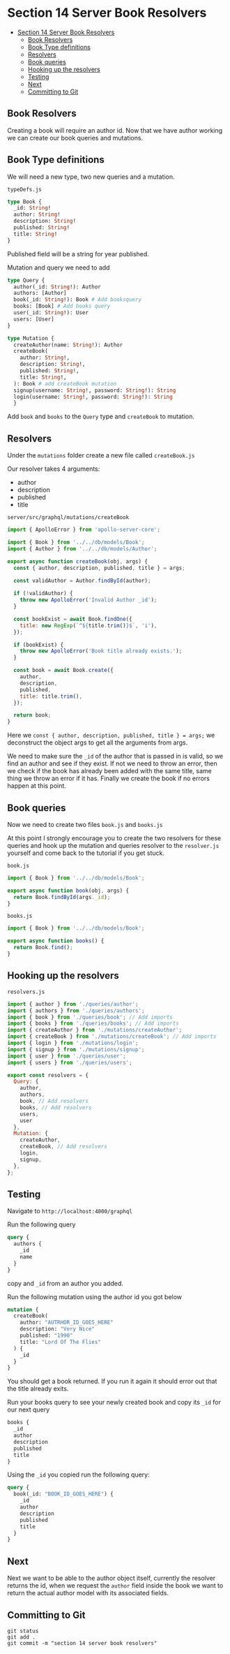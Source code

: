 # Section 14 Server Book Resolvers
<!-- TOC -->

- [Section 14 Server Book Resolvers](#section-14-server-book-resolvers)
  - [Book Resolvers](#book-resolvers)
  - [Book Type definitions](#book-type-definitions)
  - [Resolvers](#resolvers)
  - [Book queries](#book-queries)
  - [Hooking up the resolvers](#hooking-up-the-resolvers)
  - [Testing](#testing)
  - [Next](#next)
  - [Committing to Git](#committing-to-git)

<!-- /TOC -->

## Book Resolvers

Creating a book will require an author id. Now that we have author working we can create our book queries and mutations.

## Book Type definitions 

We will need a new type, two new queries and a mutation.

`typeDefs.js`
```graphql
type Book {
  _id: String!
  author: String!
  description: String!
  published: String!
  title: String!
}
```

Published field will be a string for year published.

Mutation and query we need to add

```graphql
type Query {
  author(_id: String!): Author
  authors: [Author]
  book(_id: String!): Book # Add booksquery
  books: [Book] # Add books query
  user(_id: String!): User
  users: [User]
}

type Mutation {
  createAuthor(name: String!): Author
  createBook(
    author: String!,
    description: String!,
    published: String!,
    title: String!,
  ): Book # add createBook mutation
  signup(username: String!, password: String!): String
  login(username: String!, password: String!): String
  }
```

Add `book` and `books` to the `Query` type and `createBook` to mutation.

## Resolvers

Under the `mutations` folder create a new file called `createBook.js`

Our resolver takes 4 arguments:

* author
* description
* published
* title

`server/src/graphql/mutations/createBook`
```js
import { ApolloError } from 'apollo-server-core';

import { Book } from '../../db/models/Book';
import { Author } from '../../db/models/Author';

export async function createBook(obj, args) {
  const { author, description, published, title } = args;
   
  const validAuthor = Author.findById(author);

  if (!validAuthor) {
    throw new ApolloError('Invalid Author _id');
  }

  const bookExist = await Book.findOne({
    title: new RegExp(`^${title.trim()}$`, 'i'),
  });

  if (bookExist) {
    throw new ApolloError('Book title already exists.');
  }

  const book = await Book.create({
    author,
    description,
    published,
    title: title.trim(),
  });

  return book;
}
```

Here we `const { author, description, published, title } = args;` we deconstruct the object args to get all the arguments from args.

We need to make sure the `_id` of the author that is passed in is valid, so we find an author and see if they exist. If not we need to throw an error, then we check if the book has already been added with the same title, same thing we throw an error if it has. Finally we create the book if no errors happen at this point.

## Book queries

Now we need to create two files `book.js` and `books.js`

At this point I strongly encourage you to create the two resolvers for these queries and hook up the mutation and queries resolver to the `resolver.js` yourself and come back to the tutorial if you get stuck.

`book.js`
```js
import { Book } from '../../db/models/Book';

export async function book(obj, args) {
  return Book.findById(args._id);
}
```

`books.js`
```js
import { Book } from '../../db/models/Book';

export async function books() {
  return Book.find();
}
```

## Hooking up the resolvers

`resolvers.js`
```js
import { author } from './queries/author';
import { authors } from './queries/authors';
import { book } from './queries/book'; // Add imports
import { books } from './queries/books'; // Add imports
import { createAuthor } from './mutations/createAuthor';
import { createBook } from './mutations/createBook'; // Add imports
import { login } from './mutations/login';
import { signup } from './mutations/signup';
import { user } from './queries/user';
import { users } from './queries/users';

export const resolvers = {
  Query: {
    author,
    authors,
    book, // Add resolvers
    books, // Add resolvers
    users,
    user
  },
  Mutation: {
    createAuthor,
    createBook, // Add resolvers
    login,
    signup,
  },
}; 
```

## Testing

Navigate to `http://localhost:4000/graphql`

Run the following query 

```graphql
query {
  authors {
    _id
    name
  }
}
```

copy and `_id` from an author you added.

Run the following mutation using the author id you got below

```graphql
mutation {
  createBook(
    author: "AUTRHOR_ID_GOES_HERE"
    description: "Very Nice"
    published: "1990"
    title: "Lord Of The Flies"
  ) {
    _id
  }
}
```

You should get a book returned. If you run it again it should error out that the title already exits.

Run your books query to see your newly created book and copy its `_id` for our next query

```graphql
books {
  _id
  author
  description
  published
  title
}
```

Using the `_id` you copied run the following query:

```graphql
query {
  book(_id: "BOOK_ID_GOES_HERE") {
    _id
    author
    description
    published
    title
  }
}
```

## Next

Next we want to be able to the author object itself, currently the resolver returns the id, when we request the `author` field inside the book we want to return the actual author model with its associated fields. 

## Committing to Git

```
git status
git add .
git commit -m "section 14 server book resolvers"
```